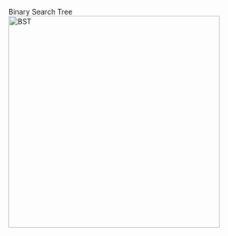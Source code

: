 Binary Search Tree
<img width="416" alt="BST" src="https://user-images.githubusercontent.com/107314888/190474793-812daf32-a288-45b2-ac70-4e5c59fd3d88.png">
